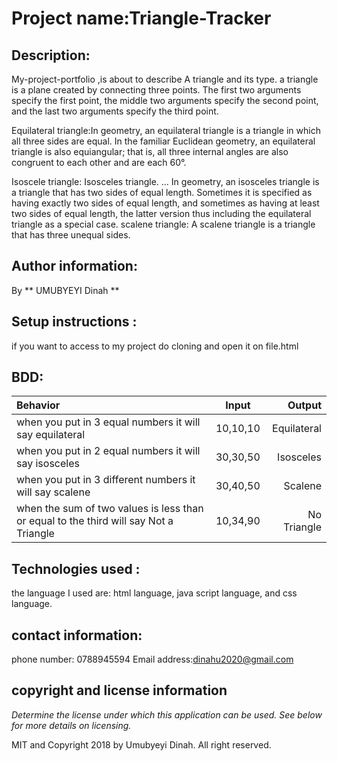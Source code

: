 # Project name:Triangle-Tracker
 ## Description: 
My-project-portfolio ,is about to describe A triangle and its type. a triangle is a plane created by connecting three points. The first two arguments specify the first point, the middle two arguments specify the second point, and the last two arguments specify the third point.

Equilateral triangle:In geometry, an equilateral triangle is a triangle in which all three sides are equal. In the familiar Euclidean geometry, an equilateral triangle is also equiangular; that is, all three internal angles are also congruent to each other and are each 60°.

Isoscele triangle: Isosceles triangle. ... In geometry, an isosceles triangle is a triangle that has two sides of equal length. Sometimes it is specified as having exactly two sides of equal length, and sometimes as having at least two sides of equal length, the latter version thus including the equilateral triangle as a special case.
scalene triangle: A scalene triangle is a triangle that has three unequal sides.

## Author information: 
By ** UMUBYEYI Dinah **
## Setup instructions : 
if you want to access to my project do cloning and open it on file.html
## BDD:
| Behavior                                                         | Input     |  Output      |
| :----------------------------------------------------------------| :--------:| -----------: |
| when you put in 3 equal numbers it will say equilateral            | 10,10,10  | Equilateral  |
| when you put in 2 equal numbers it will say  isosceles             | 30,30,50 |  Isosceles   |
| when you put in 3 different numbers it will say scalene            | 30,40,50  | Scalene      |
| when the sum of two values is less than or equal to the third will say Not a Triangle     | 10,34,90  | No Triangle     |

## Technologies used :
the language I used are: html language, java script language, and css language.

## contact information:
phone number: 0788945594
Email address:dinahu2020@gmail.com

## copyright and license information
*Determine the license under which this application can be used.  See below for more details on licensing.*

MIT and Copyright  2018 by Umubyeyi Dinah. All right reserved.